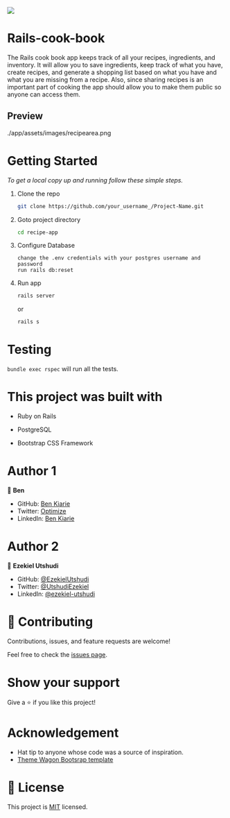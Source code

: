 ![](https://img.shields.io/badge/Microverse-blueviolet)

# Rails-cook-book

The Rails cook book  app keeps track of all your recipes, ingredients, and inventory. It will allow you to save ingredients, keep track of what you have, create recipes, and generate a shopping list based on what you have and what you are missing from a recipe. Also, since sharing recipes is an important part of cooking the app should allow you to make them public so anyone can access them.

## Preview
./app/assets/images/recipearea.png

# Getting Started


_To get a local copy up and running follow these simple steps._

1. Clone the repo
   ```sh
   git clone https://github.com/your_username_/Project-Name.git
   ```
2. Goto project directory
   ```sh
   cd recipe-app
   ```
3. Configure Database 
   ```
   change the .env credentials with your postgres username and password 
   run rails db:reset
   ```
4. Run app
   ```sh
   rails server
   ```
   or
   ```sh
   rails s
   ```

# Testing

`bundle exec rspec` will run all the tests.


# This project was built with

- Ruby on Rails

- PostgreSQL

- Bootstrap CSS Framework

# Author 1

👤 **Ben**

- GitHub: [Ben Kiarie](https://github.com/Benmuiruri)
- Twitter: [Optimize](https://twitter.com/_optimize)
- LinkedIn: [Ben Kiarie](https://www.linkedin.com/in/benjamin-kiarie-180b66149/)


# Author 2

👤 **Ezekiel Utshudi**
- GitHub: [@EzekielUtshudi](https://github.com/EzekielUtshudi)
- Twitter: [@UtshudiEzekiel](https://twitter.com/UtshudiEzekiel)
- LinkedIn: [@ezekiel-utshudi](https://www.linkedin.com/in/ezekiel-utshudi-195782162/)


# 🤝 Contributing

Contributions, issues, and feature requests are welcome!

Feel free to check the [issues page](https://github.com/Donard97/recipe-app/issues).

# Show your support

Give a ⭐️ if you like this project!

# Acknowledgement

- Hat tip to anyone whose code was a source of inspiration.
- [Theme Wagon Bootsrap template](https://themewagon.com/themes/free-bootstrap-4-html5-cooking-website-template-tasty-recipes/)

# 📝 License

This project is [MIT](./MIT.md) licensed.
